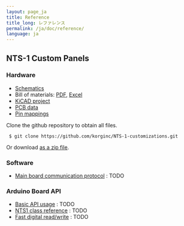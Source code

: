 ```yaml
---
layout: page_ja
title: Reference
title_long: レファレンス
permalink: /ja/doc/reference/
language: ja
---
```


## NTS-1 Custom Panels

### Hardware

* [Schematics](https://github.com/korginc/NTS-1-customizations/blob/master/Custom_Panel_RevB/schematic.pdf)
* Bill of materials: [PDF](https://github.com/korginc/NTS-1-customizations/raw/master/Custom_Panel_RevB/BOM-mouser.pdf), [Excel](https://github.com/korginc/NTS-1-customizations/raw/master/Custom_Panel_RevB/BOM-mouser.xls)
* [KiCAD project](https://github.com/korginc/NTS-1-customizations/tree/master/Custom_Panel_RevB/KiCAD)
* [PCB data](https://github.com/korginc/NTS-1-customizations/tree/master/Custom_Panel_RevB/Gerber)
* [Pin mappings](https://github.com/korginc/NTS-1-customizations/blob/master/Custom_Panel_RevB/schematic.pdf)

Clone the github repository to obtain all files.

 ```
  $ git clone https://github.com/korginc/NTS-1-customizations.git
 ```
 
Or download [as a zip file](https://github.com/korginc/NTS-1-customizations/archive/master.zip).

### Software

* [Main board communication protocol]() : TODO

### Arduino Board API

* [Basic API usage]() : TODO
* [NTS1 class reference]() : TODO
* [Fast digital read/write]() : TODO


